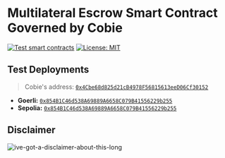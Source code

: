 # Multilateral Escrow Smart Contract Governed by Cobie

[![Test smart contracts](https://github.com/pcaversaccio/escrow-contract/actions/workflows/test-contracts.yml/badge.svg)](https://github.com/pcaversaccio/escrow-contract/actions/workflows/test-contracts.yml)
[![License: MIT](https://img.shields.io/badge/License-MIT-blue.svg)](https://opensource.org/license/mit/)

## Test Deployments

> Cobie's address: [`0x4Cbe68d825d21cB4978F56815613eeD06Cf30152`](https://etherscan.io/address/0x4Cbe68d825d21cB4978F56815613eeD06Cf30152)

- **Goerli:** [`0x854B1C46d538A69889A6658C079B41556229b255`](https://goerli.etherscan.io/address/0x854B1C46d538A69889A6658C079B41556229b255)
- **Sepolia:** [`0x854B1C46d538A69889A6658C079B41556229b255`](https://sepolia.etherscan.io/address/0x854B1C46d538A69889A6658C079B41556229b255)

## Disclaimer

![ive-got-a-disclaimer-about-this-long](https://user-images.githubusercontent.com/25297591/154054324-6639d92d-0133-416c-b929-374ba7bb9218.jpg)
